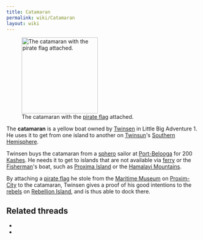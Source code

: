 ```yaml
---
title: Catamaran
permalink: wiki/Catamaran
layout: wiki
---
```


<figure>
<img src="Catamara.gif"
title="The catamaran with the pirate flag attached." width="199" />
<figcaption>The catamaran with the <a href="pirate_flag"
title="wikilink">pirate flag</a> attached.</figcaption>
</figure>

The **catamaran** is a yellow boat owned by
[Twinsen](Twinsen "wikilink") in Little Big Adventure 1. He uses it to
get from one island to another on [Twinsun](Twinsun "wikilink")'s
[Southern Hemisphere](Southern_Hemisphere "wikilink").

Twinsen buys the catamaran from a [sphero](sphero "wikilink") sailor at
[Port-Belooga](Port-Belooga "wikilink") for 200
[Kashes](Kash "wikilink"). He needs it to get to islands that are not
available via [ferry](ferry "wikilink") or the
[Fisherman](Fisherman "wikilink")'s boat, such as [Proxima
Island](Proxima_Island "wikilink") or the [Hamalayi
Mountains](Hamalayi_Mountains "wikilink").

By attaching a [pirate flag](pirate_flag "wikilink") he stole from the
[Maritime Museum](Maritime_Museum "wikilink") on
[Proxim-City](Proxim-City "wikilink") to the catamaran, Twinsen gives a
proof of his good intentions to the [rebels](rebel "wikilink") on
[Rebellion Island](Rebellion_Island "wikilink"), and is thus able to
dock there.

## Related threads

- 

- 
